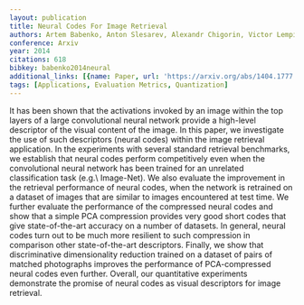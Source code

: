 ```yaml
---
layout: publication
title: Neural Codes For Image Retrieval
authors: Artem Babenko, Anton Slesarev, Alexandr Chigorin, Victor Lempitsky
conference: Arxiv
year: 2014
citations: 618
bibkey: babenko2014neural
additional_links: [{name: Paper, url: 'https://arxiv.org/abs/1404.1777'}]
tags: [Applications, Evaluation Metrics, Quantization]
---
```

It has been shown that the activations invoked by an image within the top
layers of a large convolutional neural network provide a high-level descriptor
of the visual content of the image. In this paper, we investigate the use of
such descriptors (neural codes) within the image retrieval application. In the
experiments with several standard retrieval benchmarks, we establish that
neural codes perform competitively even when the convolutional neural network
has been trained for an unrelated classification task (e.g.\ Image-Net). We
also evaluate the improvement in the retrieval performance of neural codes,
when the network is retrained on a dataset of images that are similar to images
encountered at test time.
  We further evaluate the performance of the compressed neural codes and show
that a simple PCA compression provides very good short codes that give
state-of-the-art accuracy on a number of datasets. In general, neural codes
turn out to be much more resilient to such compression in comparison other
state-of-the-art descriptors. Finally, we show that discriminative
dimensionality reduction trained on a dataset of pairs of matched photographs
improves the performance of PCA-compressed neural codes even further. Overall,
our quantitative experiments demonstrate the promise of neural codes as visual
descriptors for image retrieval.